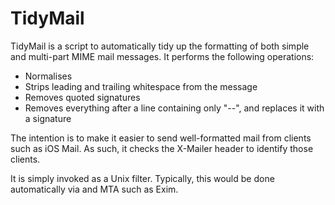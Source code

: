 # TidyMail

TidyMail is a script to automatically tidy up the formatting of both simple and multi-part MIME mail messages. It performs the following operations:

  * Normalises
  * Strips leading and trailing whitespace from the message
  * Removes quoted signatures
  * Removes everything after a line containing only "--", and replaces it with a signature

The intention is to make it easier to send well-formatted mail from clients such as iOS Mail. As such, it checks the X-Mailer header to identify those clients.

It is simply invoked as a Unix filter. Typically, this would be done automatically via and MTA such as Exim.

